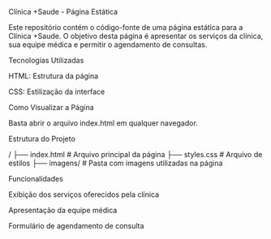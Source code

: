 Clínica +Saude - Página Estática

Este repositório contém o código-fonte de uma página estática para a Clínica +Saude. O objetivo desta página é apresentar os serviços da clínica, sua equipe médica e permitir o agendamento de consultas.

Tecnologias Utilizadas

HTML: Estrutura da página

CSS: Estilização da interface

Como Visualizar a Página

Basta abrir o arquivo index.html em qualquer navegador.

Estrutura do Projeto



/
├── index.html   # Arquivo principal da página
├── styles.css   # Arquivo de estilos
├── imagens/     # Pasta com imagens utilizadas na página

Funcionalidades

Exibição dos serviços oferecidos pela clínica

Apresentação da equipe médica

Formulário de agendamento de consulta